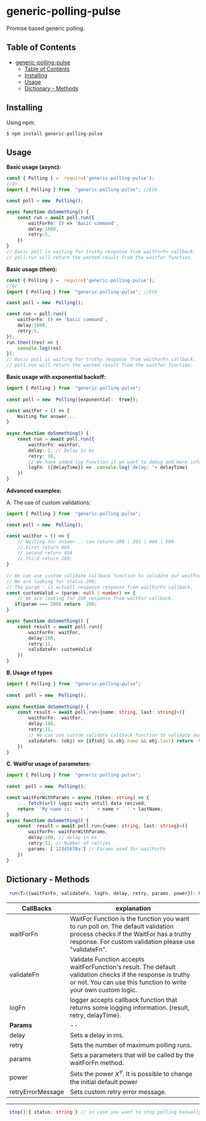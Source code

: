 # generic-polling-pulse

Promise based generic polling.

## Table of Contents

- [generic-polling-pulse](#generic-polling-pulse)
	- [Table of Contents](#table-of-contents)
	- [Installing](#installing)
	- [Usage](#usage)
	- [Dictionary - Methods](#dictionary---methods)


## Installing

Using npm:

    $ npm install generic-polling-pulse

## Usage

**Basic usage (async):**
```typescript
const { Polling } =  require('generic-polling-pulse'); 
//Or
import { Polling } from  "generic-polling-pulse"; //ES6

const poll = new  Polling();

async function doSomething() {
	const run = await poll.run({
		waitForFn: () => 'Basic command', 
		delay:1000,
		retry:5,
	})
}
// Basic poll is waiting for truthy response from waitForFn callback.
// poll.run will return the wanted result from the waitfor function.
```

**Basic usage (then):**
```typescript
const { Polling } =  require('generic-polling-pulse'); 
//Or
import { Polling } from  "generic-polling-pulse"; //ES6

const poll = new  Polling();

const run = poll.run({
	waitForFn: () => 'Basic command', 
	delay:1000,
	retry:5,
});
run.then((res) => {
	console.log(res)
});
// Basic poll is waiting for truthy response from waitForFn callback.
// poll.run will return the wanted result from the waitfor function.
```


**Basic usage with exponential backoff:**
```typescript
import { Polling } from  "generic-polling-pulse";
  
const poll = new  Polling({exponential:  true});

const waitFor = () => {
	Waiting for answer...
}
  
async function doSomething() {
	const run = await poll.run({
		waitForFn: waitFor, 
		delay: 2, // Delay in ms
		retry: 10,
		// We have added log function if we want to debug and more info.
		logFn: ({delayTime}) =>  console.log('delay: '+ delayTime)
	})
}
```
**Advanced examples:**

A. The use of custom validations:
```typescript
import { Polling } from  "generic-polling-pulse";

const poll = new  Polling();

const waitFor = () => {
	// Waiting for answer... can return 200 | 201 | 404 | 500
	// first return 404
	// second return 404
	// third return 200;
}
  
// We can use custom validate callback function to validate our waitForFn response.
// We are looking for status 200;
// The param - is actuall response response from waitForFn callback.
const customValid = (param: null | number) => {
	// We are looking for 200 response from waitFor callback.
   if(param === 200) return  200;
}

async function doSomething() {
	const result = await poll.run({
	    waitForFn: waitFor,
	    delay:100,
	    retry:11,
	    validateFn: customValid
	})
}
```
**B. Usage of types**
```typescript
import { Polling } from  "generic-polling-pulse";
    
const  poll = new  Polling();
 
async function doSomething() {
	const result = await poll.run<{name: string, last: string}>({
		waitForFn:  waitFor,
		delay:100,
		retry:11,
		// We can use custom validate callback function to validate our waitForFn response.
		validateFn: (obj) => {if(obj && obj.name && obj.last) return  true}
	})
}
```
**C. WaitFor usage of parameters:**
```typescript
import { Polling } from  "generic-polling-pulse";
 
const  poll = new  Polling();

const waitForWithParams = async (token: string) => {
	... fetch(url) logic waits untill data recived;
	return  'My name is: ' + ' ' + name + ' ' + lastName;
}
async function doSomething() {
	const  result = await poll.run<{name: string, last: string}>({
		waitForFn: waitForWithParams,
		delay:100, // delay in ms
		retry:11, // Number of retries
		params: ['12345678a'] // Params used for waitForFn
	})
}
```


## Dictionary - Methods
```typescript
 run<T>({waitForFn, validateFn, logFn, delay, retry, params, power}): Promise<T>
```
| CallBacks| explanation |
|--|--|
| waitForFn| WaitFor Function is the function you want to run poll on. The default validation process checks if the WaitFor has a truthy response. For custom validation please use "validateFn". |
| validateFn| Validate Function accepts waitForFunction's result. The default validation checks if the response is truthy or not. You can use this function to write your own custom logic. |
| logFn| logger accepts callback function that returns some logging information. {result, retry, delayTime}. |
|**Params**|--|
| delay| Sets a delay in ms. |
| retry| Sets the number of maximum polling runs. |
| params| Sets a parameters that will be called by the waitForFn method. |
| power| Sets the power $X^{Y}$. It is possible to change the initial default power |
| retryErrorMessage| Sets custom retry error message. |

---
```typescript
 stop():{ status: string } // in case you want to stop polling manually. (abort/cancel)
```

